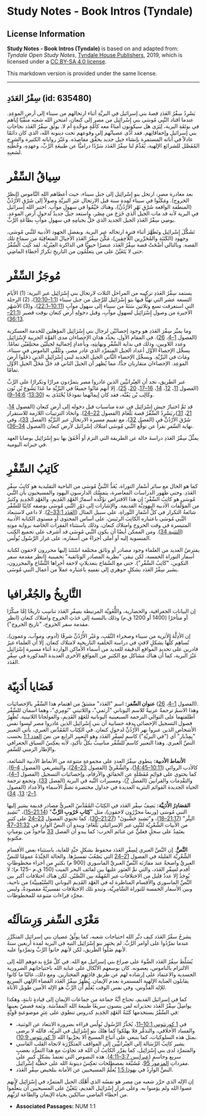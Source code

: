 # Study Notes - Book Intros (Tyndale)

## License Information

**Study Notes - Book Intros (Tyndale)** is based on and adapted from: _Tyndale Open Study Notes_, [Tyndale House Publishers](https://tyndaleopenresources.com/), 2019, which is licensed under a [CC BY-SA 4.0 license](https://creativecommons.org/licenses/by-sa/4.0/legalcode.en).

This markdown version is provided under the same license.



--------------------------------

## سِفْرُ العَدَدِ (id: 635480)

يَسْرِدُ سِفْرُ العَدَدِ قصةَ بني إسرائيل في البريَّةِ أثناء ارتحالهم من سيناء إلى أرضِ الموعِدِ. عندما اقتاد النَّبِي مُوسَى بني إِسْرائِيل من مصر إلى كنعان، امتحن الله شعبَه منقِّيًا إياهم في بوتَقَةِ البرية، لِيَرَى هل سيكونون أمناءً معه كأمَّةٍ موحَّدةٍ أم لا. يوثِّق سِفْرُ العَدَد نجاحاتِ بني إسرائيل وإخفاقاتِهم. فقد أَدَّى عصيانُهم إلى وقوعهم تحت دينونة الله، الذي كان دائمًا عادلاً في أناته المستمرة بإنشاء جيل جديد يحقِّق مقاصِدَه. وعَبْرَ رواياته الكثيرة والشرح المُفَصَّل للشرائع الإلهية، يُقَدِّمُ لنا سِفْرُ العَدَد سَرْدًا دراميًّا عن طبيعَةِ الرَّبِّ، وعهدِهِ، وخُطَّتِهِ لشعبِهِ.

سِياقُ السِّفْر
===============

بعد مغادرة مصر، ارتحل بنو إِسْرائِيل إلى جبل سيناء، حيث أعطاهم الله النَّاموس (انظرْ الخروج). ومَكَثُوا في سيناء لمدةِ سنة قبل الارتحال عبَر البريَّةِ وصولاً إلى شَرْقِ الأُرْدُنِّ (المنطقة الواقعة شَرْقِ نَهْرِ الأُرْدُنِّ)، وهناك خَيَّمُوا في سهولِ موآبِ. اختبر الله إسرائيل في البرية لأنه قد مات الجيل الذي خَرَجَ من مِصْر، واستعد جيلٌ جديدٌ لدخولِ أرضِ الموعدِ. يوصِي سِفْرُ العَدَدِ الجيل الجديد الذي حَلَّ بخيامِهِ في سهولِ موآبِ بطاعَةِ الرَّبِّ.

تَشَكَّلَ إِسْرائِيل وتَطَهَّرَ أثناء فترة ارتحاله عبر البرية. وبفضل الجهود الأدبية للنَّبي مُوسَى، وجهود (الكَتَبَةِ والمُحَرِّرِين اللَّاحِقِين)، مَكَّنَ سِفْرُ العَدَدِ الأجيالَ المتعاقِبَةَ من سماعِ تلك القصة. وبالتالي أضْحَتْ قصة سِفْرُ العَدَد عنصرًا حيويًّا في الذاكرة العِبْرِيَّة. لقد كُتِبَ السِّفْرُ حتى لا يَتَعَيَّنُ على من يتعلَّمُون من التاريخِ تكرارُ أخطاءِ الماضِي.

**مُوجَزُ السِّفْر**
====================

يستمد سِفْرُ العَدَدِ تركيبه من المراحل الثلاث لارتحال بني إِسْرَائِيل عبر البرية: (1\) الأيام التسعة عشر التي تهيَّأَ فيها بنو إِسْرَائِيل للرَّحِيل من جبل سيناء ([1:1–10:10](https://ref.ly/Num1:1-Num10:10))، (2\) الرحلة التي استغرقت تسع وثلاثين سَنَةً من سيناء إلى سهول موآبِ ([10:11–22:1](https://ref.ly/Num10:11-Num22:1))، و(3\) الأشهُر الأخيرة من وصول إِسْرَائِيل لسهولِ موآبِ، وقبل دخولِهِ أرض كنعان بوقت قصير ([21:1–36:13](https://ref.ly/Num21:1-Num36:13)).

وما يميِّز سِفْرَ العَدَدِ هو وجود إحصائَيْن لرجال بني إِسْرَائِيل المؤهلين للخدمة العسكرية (الفصول [1–4](https://ref.ly/Num1:1-Num4:49)، [26](https://ref.ly/Num26:1-Num26:65)). في المقام الأول، يحدِّد هذان الإحصاءان مدى القوَّة الحربية لإِسْرَائِيل وعدد اللاويين، وذلك في بداية السِّفْرِ ونهايتِهِ، وبأعدادٍ إجمالية لجيلَيْن مختلِفَيْن تمامًا. يسجِّل الإحصاءُ الأوَّل أعداد الجيل المتمرِّد الذي غادر مصر، وتَلَقَّى الناموس في سيناء، ومَاتَ في البَرِّيَّةِ. ويسجِّل الإحصاء الثَّاني الجيل الجديد لبني إِسْرَائِيل الذين دَخَلُوا أرضَ الموعِد. الإحصاءان متقاربان جدًّا، مما يُظهر أن الجيلَ الثاني قد حَلَّ مَحَلَّ الجيلِ الأوَّل تمامًا.

عبر الطريق، نجد أن العِبْرانيِّين الذين غادروا مصر يتمرَّدون مرارًا وتكرارًا على الرَّبِّ (الفصول [11](https://ref.ly/Num11:1-Num11:35)، [12](https://ref.ly/Num12:1-Num12:16)، [14](https://ref.ly/Num14:1-Num14:45)، [16–17](https://ref.ly/Num16:1-Num17:13)، [20](https://ref.ly/Num20:1-Num20:29)، [25](https://ref.ly/Num25:1-Num25:18)). إلا أنهم مَاتُوا جميعًا في البَرِّيَّةِ ما عَدَا يَشُوع بْن نُون وكَالِب بْن يَفُنَّة، فقد كان إيمانُهما نموذجًا يُحْتَذَى به ([13:30](https://ref.ly/Num13:30)؛ [14:6–9](https://ref.ly/Num14:6-Num14:9)).

قد تَمَّ اختبارُ جيشِ إِسْرَائِيل في عدة مناسبات قبل دخوله إلى أرضِ كنعان (الفصول [14](https://ref.ly/Num14:1-Num14:45)، [21](https://ref.ly/Num21:1-Num21:35)، [31](https://ref.ly/Num31:1-Num31:54))، يَسْرِدُ السِّفْرُ قصة بَلْعَامَ (الفصول [22–24](https://ref.ly/Num22:1-Num24:25)). واتخاذ الترتيبات اللازمة للاستقرار شَرْقَ الأُرْدُنِّ في (الفصل [32](https://ref.ly/Num32:1-Num32:42))، مع تقييم مسيرة الارتحال عبر البَرِّيَّةِ (الفصل [33](https://ref.ly/Num33:1-Num33:56))، وفي نهاية السِّفرِ نقرأ عن توقُّع النَّبي مُوسَى امتلاك إسْرائيل لأرض كنعان (الفصول [34–36](https://ref.ly/Num34:1-Num36:13)).

يمثِّلُ سِفْرُ العَدَدِ دراسةَ حالة عن الطريقة التي التزمَ أو أَخْفَقَ بها بنو إِسْرَائِيل بوصايا العهد في خبراته اليومية.

**كَاتِبُ السِّفْرِ**
=====================

كما هو الحال مع سائر أسْفارِ التوراة، يُعَدُّ النَّبيُّ مُوسَى من الناحية التقليدية هو كاتِبُ سِفْرِ العَدَدِ. وحتى ظهور الدراسات المعاصرة، يتمسَّك الدارسون اليهود والمسيحيون بأن النَّبي مُوسَى هو كاتِبُ السِّفْرِ؛ إن هذا الافتراض تؤَكِّده أسفارُ العَهْدِ القَدِيمِ، والعَهْدِ الجَدِيدِ وكثيرٌ من المؤلَّفات الأدبية اليهودِيَّة القديمة. والإشارات إلى دَوْرِ النَّبي مُوسَى بوصفه كاتِبًا للسِّفْر شائعةُ التكرار في كلِّ أَسْفارِ التَّوراةِ، على سبيل المثال ([العَدَد 33:1–2](https://ref.ly/Num33:1-Num33:2)). لا داعي لاستبعاد النَّبي مُوسَى باعتباره الكاتِبَ الرئيسَ، على أساس المحتوى أو مستوى الكتابة الأدبية المتيسرة في وقت الخروج وامتلاك كنعان، وذلك باستثناء الفقرات الخاصة برواية موتِهِ ([التثنية 34](https://ref.ly/Deut34:1-Deut34:12)). ومن الممكن أيضًا أن يكون النَّبي مُوسَى قد أشرف على تجميع الكتب المنسوبة إليه أو أملى أجزاءً من أسفاره، على غرار الرَّسُول بُولُس.

يفترضُ العديد من العلماء وجود مصادر أو وثائق مختلفة اسْتَنَدَ إليها محررون لاحقون لكتابة أسفار التوراة الخمسة، لكن تبقى "نظرية المصادر الوثائقية" تخمينية (انظر مقدمة سفر التكوين، "كَاتِبُ السِّفْرِ"). حتى مع السَّمَاح بتعديلاتٍ لاحقة أجراها النُّسَّاخ والمحررون، يشير سِفْرُ العَدَد بشكلٍ جوهري إلى نفسِهِ باعتباره عملاً من أعمال النبي مُوسَى.

التَّارِيخُ والجُغْرافيا
========================

إن البيانات الجغرافية، والحضارية، واللُّغَويَّة المرتبطة بسِفْرِ العَدَد تناسِب تاريخًا إمَّا مبكِّرًا أو متأخرًا (1400 أو 1200 ق.م) وذلك بالنسبة إلى حَدَثِ الخروج وامتلاك كنعان (انظر مقدمة سفر الخروج، "تاريخ الخروج").

إن الأدِلَّةَ الأثرية من سيناء وصحراء النَّقَبِ، وعَبْر الأُرْدُنِّ شرقًا (أدوم، وموآب، وعمون)، تُساهِم كلُّها بشكلٍ لافتٍ في دراسة الخلفية التاريخية لامتلاك كنعان. إلا أن العلماء غيرُ قادرين على تحديدِ المواقع الدقيقة للعديد من أسماء الأماكن الواردة أثناء مسيرة إِسْرَائِيل عَبْرَ البرية، كما أن هناك مشاكل مع الكثيرِ من المواقِع الأخرى العديدة المذكورة في سِفْرِ العَدَد.

قَضَايا أَدَبِيّة
=================

**عنوان السِّفر:** اسم "العَدَد" مشتقٌ من اهتمام هذا السِّفْرِ بالإحصائيات (‎الفصول [1–4](https://ref.ly/Num1:1-Num4:49)، [26](https://ref.ly/Num26:1-Num26:65)). وهذا الاسمُ ترجمةٌ عربيةٌ للاسم اليوناني "آرثمي"، واللاتيني "نُومِري"، وهما اسمان للسِّفْر أطلقتهما على التوالي الترجمة السبعينية اليونانية للعَهْدِ القَدِيمِ، والفولجاتا اللاتينية. تُظْهِرُ فصول التسجيل الإحصائي بدقة حسابية أن بني إِسْرائِيل الذين غادروا مصر ليسوا نفس الأشخاص الذين عبروا نهر الأُرْدُنِّ لدخولِ كنعان. في الكِتَاب المُقَدَّس العبري، يأتي التعبير "بِمِدْبار" أي ("في البريَّةِ") كاسمٍ لسِفْرِ العَدَد وهو التعبير الرابع من نصَ [العدد 1:1](https://ref.ly/Num1:1) بحسب النصِّ العبري. وهذا التعبير كاسم للسِّفْر مناسِبٌ بكلِّ تأكيدٍ، لأنه يعكِسُ السياق الجغرافي والإطار الزمني للسِّفرِ.

**الأنماط الأدبية:** ينطوي سِفْرُ العددِ على مجموعةٍ متنوعة من الأنماط الأدبية الشائعة، كالأدب الروائي ([10:11–14:45](https://ref.ly/Num10:11-Num14:45))، والشِّعْريِّ (الفصول [23–24](https://ref.ly/Num23:1-Num24:25))، والتشريعي (الفصول [4–6](https://ref.ly/Num4:1-Num6:27)). كما يحتوي على قوائِمٍ مُفَصَّلَةٍ عن الحقائقِ والأرقام، وإحصائيات التسجيل (الفصول [1–4](https://ref.ly/Num1:1-Num4:49))، والتقْدِمات والقرابين (الفصل [7](https://ref.ly/Num7:1-Num7:89))، ومسيرات التِّيه في البرية (الفصل [33](https://ref.ly/Num33:1-Num33:56)). وتجمع ترجمة الحياة الجديدة القوائم النثرية العديدة في جداول مختصرة تضمُّ الأسماء والأعداد (الفصول [1–2](https://ref.ly/Num1:1-Num2:34)؛ [13](https://ref.ly/Num13:1-Num13:33)، [34](https://ref.ly/Num34:1-Num34:29)).

**المَصَادِرُ الأَدَبِيَّة:** يَصِفُ سِفْر العَدَد في الكِتَابُ المُقَدَّسُ العبريُّ مصادر قديمة يشير إليها النبي مُوسَى (وربما محرِّرُون لاحقون)، مثل "**كِتَابِ حُرُوبِ الرَّبِّ**" ([21:14–15](https://ref.ly/Num21:14-Num21:15))، "نَشِيدِ البِئْر" ([21:17–18](https://ref.ly/Num21:17-Num21:18))، و"نَشِيدِ حَشْبونَ" ([21:27–30](https://ref.ly/Num21:27-Num21:30)). كما تحتوي الفصول [23–24](https://ref.ly/Num23:1-Num24:25) على كثيرٍ من الأبيات الشِّعْرِيَّة للنَّبِي غير الإسرائيلي بَلْعَامَ؛ ويبدو أن النصَّ الوارِد في [31:32–47](https://ref.ly/Num31:32-Num31:47) يعتَمِدُ على سجلٍ فعليٍّ عن غنائم الحرب؛ كما يبدو أن الفصل [33](https://ref.ly/Num33:1-Num33:56) مأخوذٌ من يومياتٍ مكتوبةٍ.

**النَّصُّ**. إن النَّصَّ العبري لِسِفْرِ العَدَد محفوظ بشكلٍ جيِّدٍ للغاية، باستثناء بعض الأقسام الشِّعْرِيَّة القليلة في الفصول [21–24](https://ref.ly/Num21:1-Num24:25) التي يَصْعُبُ تفسيرُها. والحالة الجَيِّدَةُ عمومًا للنصِّ العبريِّ واضحةٌ عند مقارَنَة النَّصِّ العبريِّ الماسوري (900 م) بكثيرٍ من أجزاء مخطوطاتٍ أقدم لسِفْرِ العَدَد، والتي تمَّ العثور عليها بين لفائف البحر الميت (150 ق.م \-125 م)؛ لا يُوجَدُ إلا عددٌ قليل من الاختلافات غير المُهِمِّة بين النَّصَّيْن. لكن هناك اختلافات أكبر بين النَّصِّ الماسوري والأقسام المناظرة له في العَهْد القَدِيم اليوناني (السَّبْعِينِيَّة) من ناحية، وبين الأسفار الخمسة للتوراة السَّامِرِيَّة، وتبدو تلك الاختلافات تفسيريَّةً مقصودةً، وليس مجرَّد قراءات متنوعة للمخطوطات.

مَغْزَى السِّفر وَرِسَالَتُه
============================

يشرحُ سفْرُ العَدَد كيف دبَّر الله احتياجات شعبه، كما يوثِّقُ عصيان بني إسرائيل المتكَرِّر عندما تمرَّدُوا على أوامر الرَّبِّ. لم يختبر بنو إِسْرَائِيل التيه في البرية لمدة أربعين سنةً لأنهم ضَلُّوا الطريق، لكن لأنهم خانوا الرَّبِّ وتمرَّدوا عليه.

يُسَلِّط سِفُرُ العَدَد الضَّوءَ على صراع بني إسرائيل مع الله. في كلِّ مَرَّةٍ يدعوهم الله إلى الالتزام بالناموس، يعصونه. كان بوسعهم الاتِّكال على عناية الله باحتياجاتهم الضرورية الجسدية والاعتماد على إرشاده لهم عن طريق قادَتِهم المختارين. ومع ذلك، غالبًا ما كانوا يقابلون العناية الإلهية المستمرة بعدم الإيمان. يُظْهِرُ سِفْرُ العَدَد القضاء الإلهي السريع للإله القدُّوس، وفي نفس الوقت يُعَلِّم أن الرَّبَّ هو الإله الأمين طويل الأناة.

كما في إسرائيل القديم، تحتاج أيَّةُ جماعة من جماعات الإيمان إلى قيادةٍ ثابتةٍ، وهكذا يواصِلُ سِفْرُ العَدَد تحذيراته لمن ينسون سريعًا طبيعةَ الله المقدَّسَة. وثمة قصصٌ بعينها في السِّفْرُ يستخدمها كَتَبَةُ العَهْدِ الجَدِيدِ كدروس تنطوي على عِبَرٍ موضوعيةٍ قَوِيَّةٍ:

* في [1 كورنثوس 10:1–11](https://ref.ly/1Cor10:1-1Cor10:11)، يُحَذِّرُ الرَّسُول بُولُس قراءَه بضرورة الابتعاد عن الوثنية، والفساد الأخلاقي، والتذمُّر فلا يهلكوا كما هلكَ بنو إِسْرَائِيل في البريَّة، فالله لا يرضى بمثل هذه السلوكيات، كما ينبغي على أتباع المسيح ألا يجرِّبوا الله ([1 كورنثوس 10:9](https://ref.ly/1Cor10:9)).
* يشير كاتِبُ الرِّسَالة إلى العِبْرانيِّين إلى المواقف المتكَرِّرَة لاتجاه القلب القاسي والمتمرَّد لدى بني إِسْرَائِيل، كما يقرِّر الكاتِبُ أن الله قد تجاوَبَ مع هذا التمرُّد بغضبٍ سريع وحاسمٍ ([عبرانيين 3:7–4:11](https://ref.ly/Heb3:7-Heb4:11)). هذه النصوص التي تعتمدُ بشكلٍ كبيرٍ على مفرداتِ [المزمور 95](https://ref.ly/Ps95:1-Ps95:11)، مُشَبَّعَة بمصطلحات تعكِسُ دينونةَ الله على خطيَّة إسْرائِيل.
* النصُّ الوارِدُ في [يهوذا 1:5](https://ref.ly/Jude1:5) يُعلِّمُ المسيحيين عن الأمانة بتلخيص سِفْرِ العَدَد.

إن الإله الذي حرَّر شعبه من مِصر هو نفسُه الذي أَهْلَك الجيل المتمرِّد في إِسْرَائِيل لأنهم عصوا الله ولم يؤمنوا به. وعلى غرار إِسْرَائِيل القديم، يَتَعَيَّنُ على المسيحيين أن يتعلَّموا من أخطاء الماضي سالكين بحياة الإيمان والطاعة لرَبِّهِم.

* **Associated Passages:** NUM 1:1

